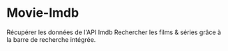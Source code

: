# Movie-Imdb

Récupérer les données de l'API Imdb
Rechercher les films & séries grâce à la barre de recherche intégrée.
